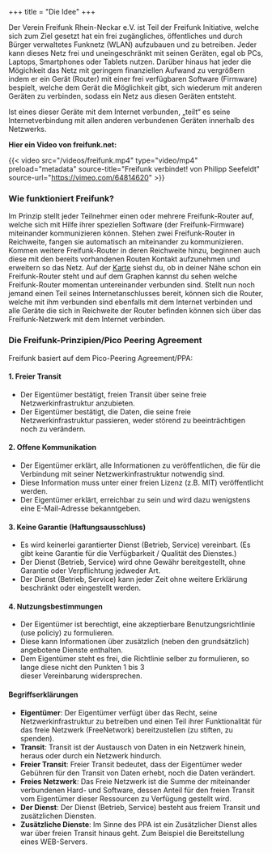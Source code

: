 +++
title = "Die Idee"
+++

Der Verein Freifunk Rhein-Neckar e.V. ist Teil der Freifunk Initiative, welche sich zum Ziel gesetzt hat ein frei zugängliches, öffentliches und durch Bürger verwaltetes Funknetz (WLAN) aufzubauen und zu betreiben. Jeder kann dieses Netz frei und uneingeschränkt mit seinen Geräten, egal ob PCs, Laptops, Smartphones oder Tablets nutzen. Darüber hinaus hat jeder die Mögichkeit das Netz mit geringem finanziellen Aufwand zu vergrößern indem er ein Gerät (Router) mit einer frei verfügbaren Software (Firmware) bespielt, welche dem Gerät die Möglichkeit gibt, sich wiederum mit anderen Geräten zu verbinden, sodass ein Netz aus diesen Geräten entsteht.

Ist eines dieser Geräte mit dem Internet verbunden, „teilt“ es seine Internetverbindung mit allen anderen verbundenen Geräten innerhalb des Netzwerks.

**Hier ein Video von freifunk.net:**

{{< video src="/videos/freifunk.mp4" type="video/mp4" preload="metadata" source-title="Freifunk verbindet! von Philipp Seefeldt" source-url="https://vimeo.com/64814620" >}}


### Wie funktioniert Freifunk?
Im Prinzip stellt jeder Teilnehmer einen oder mehrere Freifunk-Router auf, welche sich mit Hilfe ihrer speziellen Software (der Freifunk-Firmware) miteinander kommunizieren können. Stehen zwei Freifunk-Router in Reichweite, fangen sie automatisch an miteinander zu kommunizieren. Kommen weitere Freifunk-Router in deren Reichweite hinzu, beginnen auch diese mit den bereits vorhandenen Routen Kontakt aufzunehmen und erweitern so das Netz. Auf der [Karte](https://map.ffrn.de/) siehst du, ob in deiner Nähe schon ein Freifunk-Router steht und auf dem Graphen kannst du sehen welche Freifunk-Router momentan untereinander verbunden sind. Stellt nun noch jemand einen Teil seines Internetanschlusses bereit, können sich die Router, welche mit ihm verbunden sind ebenfalls mit dem Internet verbinden und alle Geräte die sich in Reichweite der Router befinden können sich über das Freifunk-Netzwerk mit dem Internet verbinden.

### Die Freifunk-Prinzipien/Pico Peering Agreement
Freifunk basiert auf dem Pico-Peering Agreement/PPA:

#### 1. Freier Transit
- Der Eigentümer bestätigt, freien Transit über seine freie Netzwerkinfrastruktur anzubieten.
- Der Eigentümer bestätigt, die Daten, die seine freie Netzwerkinfrastruktur passieren, weder störend zu beeinträchtigen noch zu verändern.

#### 2. Offene Kommunikation
- Der Eigentümer erklärt, alle Informationen zu veröffentlichen, die für die Verbindung mit seiner Netzwerkinfrastruktur notwendig sind.
- Diese Information muss unter einer freien Lizenz (z.B. MIT) veröffentlicht werden.
- Der Eigentümer erklärt, erreichbar zu sein und wird dazu wenigstens eine E-Mail-Adresse bekanntgeben.

#### 3. Keine Garantie (Haftungsausschluss)
- Es wird keinerlei garantierter Dienst (Betrieb, Service) vereinbart. (Es gibt keine Garantie für die Verfügbarkeit / Qualität des Dienstes.)
- Der Dienst (Betrieb, Service) wird ohne Gewähr bereitgestellt, ohne Garantie oder Verpflichtung jedweder Art.
- Der Dienst (Betrieb, Service) kann jeder Zeit ohne weitere Erklärung beschränkt oder eingestellt werden.

#### 4. Nutzungsbestimmungen
- Der Eigentümer ist berechtigt, eine akzeptierbare Benutzungsrichtlinie (use policiy) zu formulieren.
- Diese kann Informationen über zusätzlich (neben den grundsätzlich) angebotene Dienste enthalten.
- Dem Eigentümer steht es frei, die Richtlinie selber zu formulieren, so lange diese nicht den Punkten 1 bis 3  
dieser Vereinbarung widersprechen.

#### Begriffserklärungen
- **Eigentümer**: Der Eigentümer verfügt über das Recht, seine Netzwerkinfrastruktur zu betreiben und einen Teil ihrer Funktionalität für das freie Netzwerk (FreeNetwork) bereitzustellen (zu stiften, zu spenden).
- **Transit**: Transit ist der Austausch von Daten in ein Netzwerk hinein, heraus oder durch ein Netzwerk hindurch.
- **Freier Transit**: Freier Transit bedeutet, dass der Eigentümer weder Gebühren für den Transit von Daten erhebt, noch die Daten verändert.
- **Freies Netzwerk**: Das Freie Netzwerk ist die Summe der miteinander verbundenen Hard- und Software, dessen Anteil für den freien Transit vom Eigentümer dieser Ressourcen zu Verfügung gestellt wird.
- **Der Dienst**: Der Dienst (Betrieb, Service) besteht aus freiem Transit und zusätzlichen Diensten.
- **Zusätzliche Dienste**: Im Sinne des PPA ist ein Zusätzlicher Dienst alles war über freien Transit hinaus geht. Zum Beispiel die Bereitstellung eines WEB-Servers.
